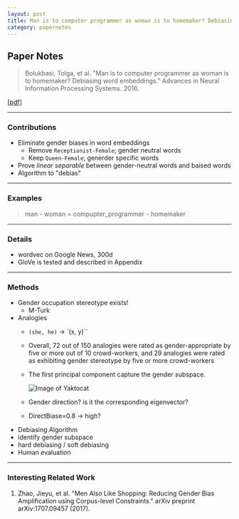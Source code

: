 ```yaml
---
layout: post
title: Man is to computer programmer as woman is to homemaker? Debiasing word embeddings
category: papernotes
---
```


## Paper Notes

> Bolukbasi, Tolga, et al. "Man is to computer programmer as woman is to homemaker? Debiasing word embeddings." Advances in Neural Information Processing Systems. 2016.

[[pdf](https://papers.nips.cc/paper/6228-man-is-to-computer-programmer-as-woman-is-to-homemaker-debiasing-word-embeddings.pdf)]


---

### Contributions
- Eliminate gender biases in word embeddings
  - Remove `Receptionist-Female`; gender neutral words
  - Keep `Queen-Female`; generder specific words
- Prove *linear separable* between gender-neutral words and baised words
- Algorithm to "debias"
---

### Examples
> man - woman = compupter_programmer - homemaker
---

### Details
- wordvec on Google News, 300d
- GloVe is tested and described in Appendix
---

### Methods
- Gender occupation stereotype exists!
  - M-Turk
- Analogies
  - `(she, he)` -> `(x, y)``
  - Overall, 72 out of 150 analogies were rated as gender-appropriate by five or more out of 10 crowd-workers, and 29 analogies were rated as exhibiting gender stereotype by five or more crowd-workers
  - The first principal component capture the gender subspace.

    ![Image of Yaktocat](img/gender_pc.png)
  - Gender direction? is it the corresponding eigenvector?
  - DirectBiase=0.8 -> high?
-  Debiasing Algorithm
  - identify gender subspace
  - hard debiasing / soft debiasing
- Human evaluation

---
### Interesting Related Work
1. Zhao, Jieyu, et al. "Men Also Like Shopping: Reducing Gender Bias Amplification using Corpus-level Constraints." arXiv preprint arXiv:1707.09457 (2017).
